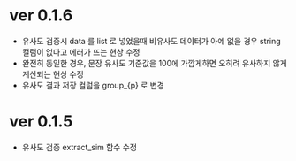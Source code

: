 # ver 0.1.6
- 유사도 검증시 data 를 list 로 넣었을때 비유사도 데이터가 아예 없을 경우 string 컬럼이 없다고 에러가 뜨는 현상 수정
- 완전히 동일한 경우, 문장 유사도 기준값을 100에 가깝게하면 오히려 유사하지 않게 계산되는 현상 수정
- 유사도 결과 저장 컬럼을 group_{p} 로 변경
# ver 0.1.5
- 유사도 검증 extract_sim 함수 수정